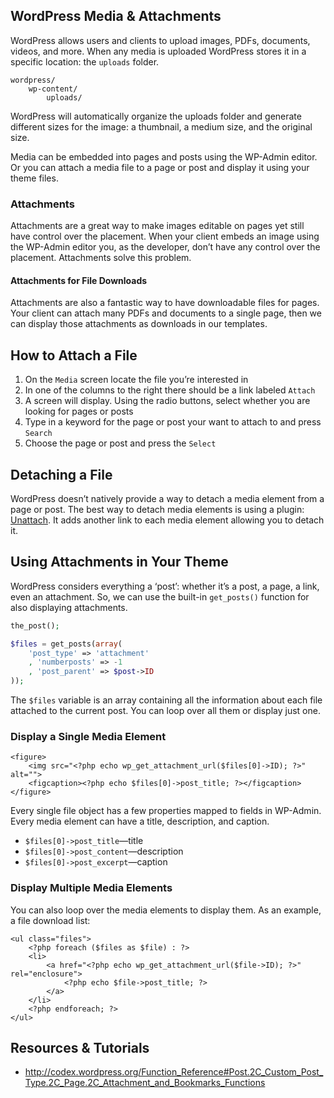 ## WordPress Media & Attachments

WordPress allows users and clients to upload images, PDFs, documents, videos, and more. When any media is uploaded WordPress stores it in a specific location: the `uploads` folder.

```
wordpress/
	wp-content/
		uploads/
```

WordPress will automatically organize the uploads folder and generate different sizes for the image: a thumbnail, a medium size, and the original size.

Media can be embedded into pages and posts using the WP-Admin editor. Or you can attach a media file to a page or post and display it using your theme files.

### Attachments

Attachments are a great way to make images editable on pages yet still have control over the placement. When your client embeds an image using the WP-Admin editor you, as the developer, don’t have any control over the placement. Attachments solve this problem.

#### Attachments for File Downloads

Attachments are also a fantastic way to have downloadable files for pages. Your client can attach many PDFs and documents to a single page, then we can display those attachments as downloads in our templates.

## How to Attach a File

1. On the `Media` screen locate the file you’re interested in
2. In one of the columns to the right there should be a link labeled `Attach`
3. A screen will display. Using the radio buttons, select whether you are looking for pages or posts
4. Type in a keyword for the page or post your want to attach to and press `Search`
5. Choose the page or post and press the `Select`

## Detaching a File

WordPress doesn’t natively provide a way to detach a media element from a page or post. The best way to detach media elements is using a plugin: [Unattach](http://wordpress.org/extend/plugins/unattach/). It adds another link to each media element allowing you to detach it.

## Using Attachments in Your Theme

WordPress considers everything a ‘post’: whether it’s a post, a page, a link, even an attachment. So, we can use the built-in `get_posts()` function for also displaying attachments.

```php
the_post();

$files = get_posts(array(
	'post_type' => 'attachment'
	, 'numberposts' => -1
	, 'post_parent' => $post->ID
));
```

The `$files` variable is an array containing all the information about each file attached to the current post. You can loop over all them or display just one.

### Display a Single Media Element

```html+php
<figure>
	<img src="<?php echo wp_get_attachment_url($files[0]->ID); ?>" alt="">
	<figcaption><?php echo $files[0]->post_title; ?></figcaption>
</figure>
```

Every single file object has a few properties mapped to fields in WP-Admin. Every media element can have a title, description, and caption.

- `$files[0]->post_title`—title
- `$files[0]->post_content`—description
- `$files[0]->post_excerpt`—caption

### Display Multiple Media Elements

You can also loop over the media elements to display them. As an example, a file download list:

```html+php
<ul class="files">
	<?php foreach ($files as $file) : ?>
	<li>
		<a href="<?php echo wp_get_attachment_url($file->ID); ?>" rel="enclosure">
			<?php echo $file->post_title; ?>
		</a>
	</li>
	<?php endforeach; ?>
</ul>
```

## Resources & Tutorials

- <http://codex.wordpress.org/Function_Reference#Post.2C_Custom_Post_Type.2C_Page.2C_Attachment_and_Bookmarks_Functions>
